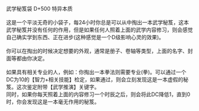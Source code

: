 <title>武学秘笈袋</title>
<meta name="GENERATOR" content="WinCHM">
<meta http-equiv="Content-Type" content="text/html; charset=gb2312">
<br>武学秘笈袋 D+500 特异本质
<br>
<br>这是一个平淡无奇的小袋子，每24小时你总是可以从中掏出一本武学秘笈，这本武学秘笈并没有任何的作用，但是如果任何人照着上面的武学内容修习，则会感觉自己确实学到东西、正在进步(这种感觉是一个D级影响心灵的效果)。
<br>
<br>你可以在掏出的时候决定想要的外观，通常是册子、卷轴等类型，上面的名字、封面等都由你决定。
<br>
<br>如果具有相关专业的人，例如：你掏出一本拳法则需要专业(拳)。可以通过一个DC为10的【智力+相关技能】检定，如果通过，则会立刻发现这是一本虚假的秘笈。这次鉴定附带【武学推演】关键字。
<br>同时，如果你每天照着上面的内容修习一个时辰之后，则会将此DC降低1，直到0时，你会发现这是一本毫无作用的秘笈。
